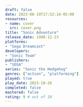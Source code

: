 ```yaml
---
draft: false
date: 2023-08-19T17:52:14-05:00
resources:
- name: cover
  src: cover.png
title: "Sonic Adventure"
release_date: 1998-12-23
platforms:
- "Sega Dreamcast"
developers: 
- "Sonic Team"
publishers:
- "SEGA"
series: "Sonic the Hedgehog"
genres: ["action", "platforming"]
played: true
play_date: 2023-10-26
completed: false
mastered: false
rating: 9 # out of 10
---
```


